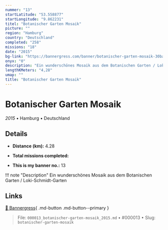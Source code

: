 ```yaml
---
nummer: "13"
startLatitude: "53.558877"
startLongitude: "9.862231"
titel: "Botanischer Garten Mosaik"
picture: ""
region: "Hamburg"
country: "Deutschland"
completed: "258"
missions: "18"
date: "2015"
bg-link: "https://bannergress.com/banner/botanischer-garten-mosaik-30ba"
onyx: "0"
description: "Ein wunderschönes Mosaik aus dem Botanischen Garten / Loki-Schmidt-Garten"
lengthKMeters: "4,28"
umap: ""
title: "Botanischer Garten Mosaik"
---
```

# Botanischer Garten Mosaik

*2015* • Hamburg • Deutschland



## Details
- **Distance (km):** 4.28

- **Total missions completed:** 
- **This is my banner no.:** 13


!!! note "Description"
    Ein wunderschönes Mosaik aus dem Botanischen Garten / Loki-Schmidt-Garten



## Links
[🔗 Bannergress](https://bannergress.com/banner/botanischer-garten-mosaik-30ba){ .md-button .md-button--primary }



> File: `000013_botanischer-garten-mosaik_2015.md` • #000013 • Slug: `botanischer-garten-mosaik`
